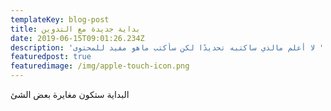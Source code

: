 ```yaml
---
templateKey: blog-post
title: بداية جديدة مع التدوين
date: 2019-06-15T09:01:26.234Z
description: 'لا أعلم مالذي ساكتبه تحديدًا لكن سأكتب ماهو مفيد للمحتوى '
featuredpost: true
featuredimage: /img/apple-touch-icon.png
---
```

البداية ستكون مغايرة بعض الشئ
